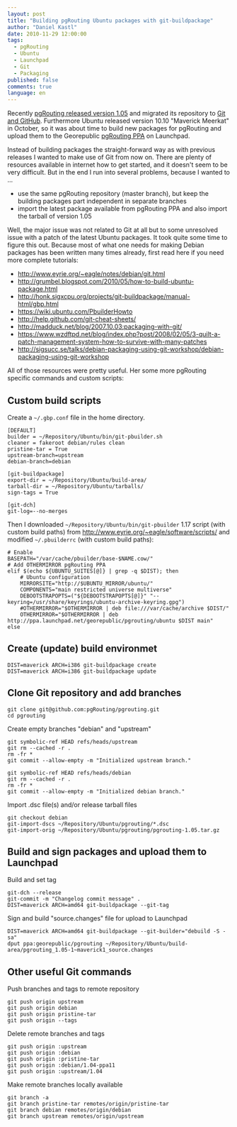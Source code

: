 ```yaml
---
layout: post
title: "Building pgRouting Ubuntu packages with git-buildpackage"
author: "Daniel Kastl"
date: 2010-11-29 12:00:00
tags: 
  - pgRouting 
  - Ubuntu 
  - Launchpad 
  - Git 
  - Packaging
published: false
comments: true
language: en
---
```


Recently [pgRouting released version 1.05][1] and migrated its repository to [Git and GitHub][2]. Furthermore Ubuntu released version 10.10 "Maverick Meerkat" in October, so it was about time to build new packages for pgRouting and upload them to the Georepublic [pgRouting PPA][3] on Launchpad.

Instead of building packages the straight-forward way as with previous releases I wanted to make use of Git from now on. There are plenty of resources available in internet how to get started, and it doesn't seem to be very difficult. But in the end I run into several problems, because I wanted to ...

- use the same pgRouting repository (master branch), but keep the building packages part independent in separate branches
- import the latest package available from pgRouting PPA and also import the tarball of version 1.05

Well, the major issue was not related to Git at all but to some unresolved issue with a patch of the latest Ubuntu packages. It took quite some time to figure this out. 
Because most of what one needs for making Debian packages has been written many times already, first read here if you need more complete tutorials:

- <http://www.eyrie.org/~eagle/notes/debian/git.html>
- <http://grumbel.blogspot.com/2010/05/how-to-build-ubuntu-package.html>
- <http://honk.sigxcpu.org/projects/git-buildpackage/manual-html/gbp.html>
- <https://wiki.ubuntu.com/PbuilderHowto>
- <http://help.github.com/git-cheat-sheets/>
- <http://madduck.net/blog/2007.10.03:packaging-with-git/>
- <https://www.wzdftpd.net/blog/index.php?post/2008/02/05/3-quilt-a-patch-management-system-how-to-survive-with-many-patches>
- <http://sigsucc.se/talks/debian-packaging-using-git-workshop/debian-packaging-using-git-workshop>

All of those resources were pretty useful. 
Her some more pgRouting specific commands and custom scripts:

## Custom build scripts

Create a `~/.gbp.conf` file in the home directory.

``` 
[DEFAULT]
builder = ~/Repository/Ubuntu/bin/git-pbuilder.sh
cleaner = fakeroot debian/rules clean
pristine-tar = True
upstream-branch=upstream
debian-branch=debian

[git-buildpackage]
export-dir = ~/Repository/Ubuntu/build-area/
tarball-dir = ~/Repository/Ubuntu/tarballs/
sign-tags = True

[git-dch]
git-log=--no-merges
```

Then I downloaded `~/Repository/Ubuntu/bin/git-pbuilder` 1.17 script (with custom build paths) from <http://www.eyrie.org/~eagle/software/scripts/> and modified `~/.pbuilderrc` (with custom build paths):

```
# Enable
BASEPATH="/var/cache/pbuilder/base-$NAME.cow/"
# Add OTHERMIRROR pgRouting PPA
elif $(echo ${UBUNTU_SUITES[@]} | grep -q $DIST); then
    # Ubuntu configuration
    MIRRORSITE="http://$UBUNTU_MIRROR/ubuntu/"
    COMPONENTS="main restricted universe multiverse"
    DEBOOTSTRAPOPTS=("${DEBOOTSTRAPOPTS[@]}" "--keyring=/usr/share/keyrings/ubuntu-archive-keyring.gpg")
    #OTHERMIRROR="$OTHERMIRROR | deb file:///var/cache/archive $DIST/"
    OTHERMIRROR="$OTHERMIRROR | deb http://ppa.launchpad.net/georepublic/pgrouting/ubuntu $DIST main"
else
```

## Create (update) build environmet

```
DIST=maverick ARCH=i386 git-buildpackage create
DIST=maverick ARCH=i386 git-buildpackage update
```

## Clone Git repository and add branches

```
git clone git@github.com:pgRouting/pgrouting.git
cd pgrouting
```

Create empty branches "debian" and "upstream"

```
git symbolic-ref HEAD refs/heads/upstream
git rm --cached -r .
rm -fr *
git commit --allow-empty -m "Initialized upstream branch."

git symbolic-ref HEAD refs/heads/debian
git rm --cached -r .
rm -fr *
git commit --allow-empty -m "Initialized debian branch."
```

Import .dsc file(s) and/or release tarball files

```
git checkout debian
git-import-dscs ~/Repository/Ubuntu/pgrouting/*.dsc
git-import-orig ~/Repository/Ubuntu/pgrouting/pgrouting-1.05.tar.gz
```

## Build and sign packages and upload them to Launchpad

Build and set tag

```
git-dch --release
git-commit -m "Changelog commit message" .
DIST=maverick ARCH=amd64 git-buildpackage --git-tag
```

Sign and build "source.changes" file for upload to Launchpad

```
DIST=maverick ARCH=amd64 git-buildpackage --git-builder="debuild -S -sa"
dput ppa:georepublic/pgrouting ~/Repository/Ubuntu/build-area/pgrouting_1.05-1~maverick1_source.changes
```

## Other useful Git commands

Push branches and tags to remote repository

```
git push origin upstream
git push origin debian
git push origin pristine-tar
git push origin --tags
```

Delete remote branches and tags

```
git push origin :upstream
git push origin :debian
git push origin :pristine-tar
git push origin :debian/1.04-ppa11
git push origin :upstream/1.04
```

Make remote branches locally available 

```
git branch -a
git branch pristine-tar remotes/origin/pristine-tar
git branch debian remotes/origin/debian
git branch upstream remotes/origin/upstream
```

[1]: http://georepublic.de/blog/pgrouting-project-news/
[2]: https://github.com/pgRouting/pgrouting
[3]: https://launchpad.net/~georepublic/+archive/pgrouting 
